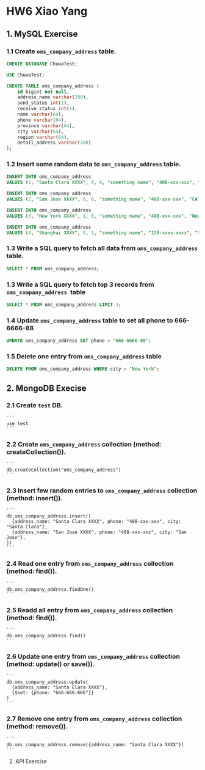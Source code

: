 # HW6 Xiao Yang

## 1. MySQL Exercise

### 1.1 Create `oms_company_address` table.

```sql
CREATE DATABASE ChuwaTest;

USE ChuwaTest;

CREATE TABLE oms_company_address (
    id bigint not null,
    address_name varchar(200),
    send_status int(1),
    receive_status int(1),
    name varchar(64),
    phone varchar(64),
    province varchar(64),
    city varchar(64),
    region varchar(64),
    detail_address varchar(200)
);
```

### 1.2 Insert some random data to `oms_company_address` table.

```sql
INSERT INTO oms_company_address
VALUES (1, "Santa Clara XXXX", 0, 0, "something name", "408-xxx-xxx", "CA", "Santa Clara", "USA", "Santa Clara XXXX");

INSERT INTO oms_company_address
VALUES (2, "San Jose XXXX", 0, 0, "something name", "408-xxx-xxx", "CA", "San Jose", "USA", "San Jose XXXX");

INSERT INTO oms_company_address
VALUES (3, "New York XXXX", 1, 0, "something name", "408-xxx-xxx", "New York", "New York", "USA", "New York XXXX");

INSERT INTO oms_company_address
VALUES (4, "Shanghai XXXX", 0, 1, "something name", "159-xxxx-xxxx", "Shanghai", "Shanghai", "China", "Shanghai XXXX");
```

### 1.3 Write a SQL query to fetch all data from `oms_company_address` table.

```sql
SELECT * FROM oms_company_address;
```

### 1.3 Write a SQL query to fetch top 3 records from  `oms_company_address `table

```sql
SELECT * FROM oms_company_address LIMIT 3; 
```

### 1.4 Update `oms_company_address` table to set all  phone to 666-6666-88
```sql
UPDATE oms_company_address SET phone = "666-6666-88";
```

### 1.5 Delete one entry from  `oms_company_address`  table
```sql
DELETE FROM oms_company_address WHERE city = "New York";
```

## 2. MongoDB Execise

### 2.1 Create ```test```  DB.
    ``` 
    use test
    ```
### 2.2 Create ```oms_company_address``` collection (method: createCollection()).
    ```
    db.createCollection("oms_company_address")
    ```
### 2.3 Insert few random entries to ```oms_company_address``` collection (method: insert()).
    ```
    db.oms_company_address.insert([
      {address_name: "Santa Clara XXXX", phone: "408-xxx-xxx", city: "Santa Clara"},
      {address_name: "San Jose XXXX", phone: "408-xxx-xxx", city: "San Jose"},
    ])
    ```
### 2.4 Read one entry from ```oms_company_address``` collection (method: find()).
    ```
    db.oms_company_address.findOne()
    ```
### 2.5 Readd all entry from ```oms_company_address``` collection (method: find()).
    ```
    db.oms_company_address.find()
    ```
### 2.6 Update one entry from ```oms_company_address``` collection (method: update() or save()).
    ```
    db.oms_company_address.update(
      {address_name: "Santa Clara XXXX"}, 
      {$set: {phone: "666-666-666"}}
    )
    ```
### 2.7 Remove one entry from ```oms_company_address``` collection (method: remove()).
    ```
    db.oms_company_address.remove({address_name: "Santa Clara XXXX"})
    ```

2. API Exercise
